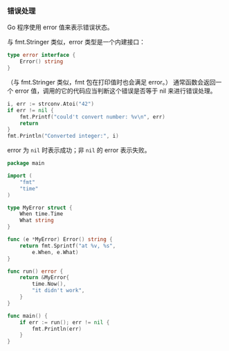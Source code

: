 ### 错误处理
Go 程序使用 error 值来表示错误状态。

与 fmt.Stringer 类似，error 类型是一个内建接口：
```go
type error interface {
    Error() string
}
```
（与 fmt.Stringer 类似，fmt 包在打印值时也会满足 error。）
通常函数会返回一个 error 值，调用的它的代码应当判断这个错误是否等于 nil 来进行错误处理。
```go
i, err := strconv.Atoi("42")
if err != nil {
    fmt.Printf("could't convert number: %v\n", err)
    return
}
fmt.Println("Converted integer:", i)
```
error 为 `nil` 时表示成功；非 `nil` 的 error 表示失败。

```go
package main

import (
	"fmt"
	"time"
)

type MyError struct {
	When time.Time
	What string
}

func (e *MyError) Error() string {
	return fmt.Sprintf("at %v, %s",
		e.When, e.What)
}

func run() error {
	return &MyError{
		time.Now(),
		"it didn't work",
	}
}

func main() {
	if err := run(); err != nil {
		fmt.Println(err)
	}
}
```